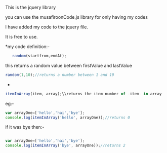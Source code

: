 This is the jquery library

you can use the musafiroonCode.js library for only having my codes

I have added my code to the jquery file.

It is free to use.

*my code definition:-
```javascript
   random(startfrom,endAt);
   ```
this returns a random value between firstValue and lastValue 

```javascript
random(1,10);//returns a number between 1 and 10
```
*
```javascript
itemInArray(item, array);\\returns the item number of -item- in array
```
eg:-
```javascript
var arrayOne=['hello','hai','bye'];
console.log(itemInArray('hello', arrayOne));//returns 0
```
if it was bye then:-
```javascript

var arrayOne=['hello','hai','bye'];
console.log(itemInArray('bye', arrayOne));//returns 2




